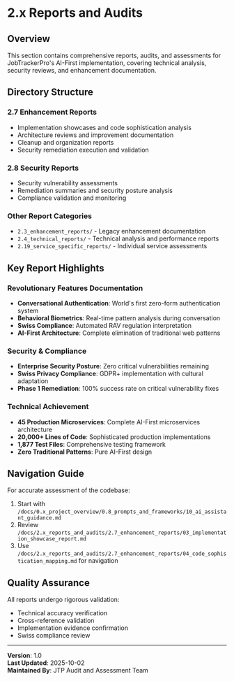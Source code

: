 # 2.x Reports and Audits

## Overview
This section contains comprehensive reports, audits, and assessments for JobTrackerPro's AI-First implementation, covering technical analysis, security reviews, and enhancement documentation.

## Directory Structure

### 2.7 Enhancement Reports
- Implementation showcases and code sophistication analysis
- Architecture reviews and improvement documentation
- Cleanup and organization reports
- Security remediation execution and validation

### 2.8 Security Reports  
- Security vulnerability assessments
- Remediation summaries and security posture analysis
- Compliance validation and monitoring

### Other Report Categories
- `2.3_enhancement_reports/` - Legacy enhancement documentation
- `2.4_technical_reports/` - Technical analysis and performance reports
- `2.19_service_specific_reports/` - Individual service assessments

## Key Report Highlights

### Revolutionary Features Documentation
- **Conversational Authentication**: World's first zero-form authentication system
- **Behavioral Biometrics**: Real-time pattern analysis during conversation
- **Swiss Compliance**: Automated RAV regulation interpretation
- **AI-First Architecture**: Complete elimination of traditional web patterns

### Security & Compliance
- **Enterprise Security Posture**: Zero critical vulnerabilities remaining
- **Swiss Privacy Compliance**: GDPR+ implementation with cultural adaptation
- **Phase 1 Remediation**: 100% success rate on critical vulnerability fixes

### Technical Achievement
- **45 Production Microservices**: Complete AI-First microservices architecture
- **20,000+ Lines of Code**: Sophisticated production implementations
- **1,877 Test Files**: Comprehensive testing framework
- **Zero Traditional Patterns**: Pure AI-First design

## Navigation Guide
For accurate assessment of the codebase:
1. Start with `/docs/0.x_project_overview/0.8_prompts_and_frameworks/10_ai_assistant_guidance.md`
2. Review `/docs/2.x_reports_and_audits/2.7_enhancement_reports/03_implementation_showcase_report.md`
3. Use `/docs/2.x_reports_and_audits/2.7_enhancement_reports/04_code_sophistication_mapping.md` for navigation

## Quality Assurance
All reports undergo rigorous validation:
- Technical accuracy verification
- Cross-reference validation
- Implementation evidence confirmation
- Swiss compliance review

---
**Version**: 1.0  
**Last Updated**: 2025-10-02  
**Maintained By**: JTP Audit and Assessment Team